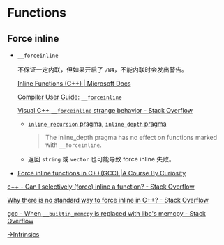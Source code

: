 # Functions
## Force inline
- `__forceinline`

  不保证一定内联，但如果开启了 `/W4`，不能内联时会发出警告。

  [Inline Functions (C++) | Microsoft Docs](https://docs.microsoft.com/en-us/cpp/cpp/inline-functions-cpp?view=vs-2019)

  [Compiler User Guide: `__forceinline`](https://www.keil.com/support/man/docs/armcc/armcc_chr1359124967177.htm)

  [Visual C++ `__forceinline` strange behavior - Stack Overflow](https://stackoverflow.com/questions/41102421/visual-c-forceinline-strange-behavior)
  - [`inline_recursion` pragma](https://learn.microsoft.com/en-us/cpp/preprocessor/inline-recursion?view=msvc-170), [`inline_depth` pragma](https://learn.microsoft.com/en-us/cpp/preprocessor/inline-depth?view=msvc-170)

    > The inline_depth pragma has no effect on functions marked with `__forceinline`.
  
  - 返回 `string` 或 `vector` 也可能导致 force inline 失败。

- [Force inline functions in C++(GCC) |A Course By Curiosity](http://jijithchandran.blogspot.com/2013/12/force-inline-functions-in-cgcc.html)

[c++ - Can I selectively (force) inline a function? - Stack Overflow](https://stackoverflow.com/questions/7108797/can-i-selectively-force-inline-a-function)

[Why there is no standard way to force inline in C++? - Stack Overflow](https://stackoverflow.com/questions/6108439/why-there-is-no-standard-way-to-force-inline-in-c)

[gcc - When `__builtin_memcpy` is replaced with libc's memcpy - Stack Overflow](https://stackoverflow.com/questions/11747891/when-builtin-memcpy-is-replaced-with-libcs-memcpy)


[→Intrinsics]()
